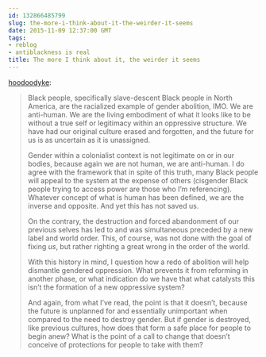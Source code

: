 ```yaml
---
id: 132866485799
slug: the-more-i-think-about-it-the-weirder-it-seems
date: 2015-11-09 12:37:00 GMT
tags:
- reblog
- antiblackness is real
title: The more I think about it, the weirder it seems
---
```

<p><a class="tumblr_blog" href="http://hoodoodyke.tumblr.com/post/132866214559">hoodoodyke</a>:</p>
<blockquote>
<p>Black people, specifically slave-descent Black people in North America, are the racialized example of gender abolition, IMO. We are anti-human. We are the living embodiment of what it looks like to be without a true self or legitimacy within an oppressive structure. We have had our original culture erased and forgotten, and the future for us is as uncertain as it is unassigned. </p>
<p>Gender within a colonialist context is not legitimate on or in our bodies, because again we are not human, we are anti-human. I do agree with the framework that in spite of this truth, many Black people will appeal to the system at the expense of others (cisgender Black people trying to access power are those who I’m referencing). Whatever concept of what is human has been defined, we are the inverse and opposite. And yet this has not saved us. </p>
<p>On the contrary, the destruction and forced abandonment of our previous selves has led to and was simultaneous preceded by a new label and world order. This, of course, was not done with the goal of fixing <i>us</i>, but rather righting a great wrong in the order of the world.</p>
<p>With this history in mind, I question how a redo of abolition will help dismantle gendered oppression. What prevents it from reforming in another phase, or what indication do we have that what catalysts this isn’t the formation of a new oppressive system?</p>
<p>And again, from what I’ve read, the point is that it doesn’t, because the future is unplanned for and essentially unimportant when compared to the need to destroy gender. But if gender is destroyed, like previous cultures, how does that form a safe place for people to begin anew? What is the point of a call to change that doesn’t conceive of protections for people to take with them?</p>
</blockquote>

